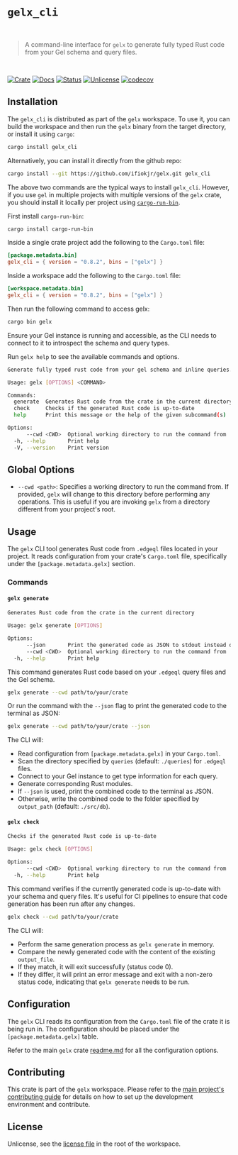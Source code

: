 # `gelx_cli`

<br />

> A command-line interface for `gelx` to generate fully typed Rust code from your Gel schema and query files.

<br />

[![Crate][crate-image]][crate-link] [![Docs][docs-image]][docs-link] [![Status][ci-status-image]][ci-status-link] [![Unlicense][unlicense-image]][unlicense-link] [![codecov][codecov-image]][codecov-link]

## Installation

The `gelx_cli` is distributed as part of the `gelx` workspace. To use it, you can build the workspace and then run the `gelx` binary from the target directory, or install it using `cargo`:

```bash
cargo install gelx_cli
```

Alternatively, you can install it directly from the github repo:

```bash
cargo install --git https://github.com/ifiokjr/gelx.git gelx_cli
```

The above two commands are the typical ways to install `gelx_cli`. However, if you use `gel` in multiple projects with multiple versions of the `gelx` crate, you should install it locally per project using [`cargo-run-bin`](https://crates.io/crates/cargo-run-bin).

First install `cargo-run-bin`:

```bash
cargo install cargo-run-bin
```

Inside a single crate project add the following to the `Cargo.toml` file:

```toml
[package.metadata.bin]
gelx_cli = { version = "0.8.2", bins = ["gelx"] }
```

Inside a workspace add the following to the `Cargo.toml` file:

```toml
[workspace.metadata.bin]
gelx_cli = { version = "0.8.2", bins = ["gelx"] }
```

Then run the following command to access gelx:

```bash
cargo bin gelx
```

Ensure your Gel instance is running and accessible, as the CLI needs to connect to it to introspect the schema and query types.

Run `gelx help` to see the available commands and options.

```bash
Generate fully typed rust code from your gel schema and inline queries.

Usage: gelx [OPTIONS] <COMMAND>

Commands:
  generate  Generates Rust code from the crate in the current directory
  check     Checks if the generated Rust code is up-to-date
  help      Print this message or the help of the given subcommand(s)

Options:
      --cwd <CWD>  Optional working directory to run the command from
  -h, --help       Print help
  -V, --version    Print version
```

## Global Options

- `--cwd <path>`: Specifies a working directory to run the command from. If provided, `gelx` will change to this directory before performing any operations. This is useful if you are invoking `gelx` from a directory different from your project's root.

## Usage

The `gelx` CLI tool generates Rust code from `.edgeql` files located in your project. It reads configuration from your crate\'s `Cargo.toml` file, specifically under the `[package.metadata.gelx]` section.

### Commands

#### `gelx generate`

```bash
Generates Rust code from the crate in the current directory

Usage: gelx generate [OPTIONS]

Options:
      --json       Print the generated code as JSON to stdout instead of writing to a file
      --cwd <CWD>  Optional working directory to run the command from
  -h, --help       Print help
```

This command generates Rust code based on your `.edgeql` query files and the Gel schema.

```bash
gelx generate --cwd path/to/your/crate
```

Or run the command with the `--json` flag to print the generated code to the terminal as JSON:

```bash
gelx generate --cwd path/to/your/crate --json
```

The CLI will:

- Read configuration from `[package.metadata.gelx]` in your `Cargo.toml`.
- Scan the directory specified by `queries` (default: `./queries`) for `.edgeql` files.
- Connect to your Gel instance to get type information for each query.
- Generate corresponding Rust modules.
- If `--json` is used, print the combined code to the terminal as JSON.
- Otherwise, write the combined code to the folder specified by `output_path` (default: `./src/db`).

#### `gelx check`

```bash
Checks if the generated Rust code is up-to-date

Usage: gelx check [OPTIONS]

Options:
      --cwd <CWD>  Optional working directory to run the command from
  -h, --help       Print help
```

This command verifies if the currently generated code is up-to-date with your schema and query files. It\'s useful for CI pipelines to ensure that code generation has been run after any changes.

```bash
gelx check --cwd path/to/your/crate
```

The CLI will:

- Perform the same generation process as `gelx generate` in memory.
- Compare the newly generated code with the content of the existing `output_file`.
- If they match, it will exit successfully (status code 0).
- If they differ, it will print an error message and exit with a non-zero status code, indicating that `gelx generate` needs to be run.

## Configuration

The `gelx` CLI reads its configuration from the `Cargo.toml` file of the crate it is being run in. The configuration should be placed under the `[package.metadata.gelx]` table.

Refer to the main `gelx` crate [readme.md](https://github.com/ifiokjr/gelx/blob/main/readme.md#configuration) for all the configuration options.

## Contributing

This crate is part of the `gelx` workspace. Please refer to the [main project's contributing guide](https://github.com/ifiokjr/gelx/blob/main/CONTRIBUTING.md) for details on how to set up the development environment and contribute.

## License

Unlicense, see the [license file](https://github.com/ifiokjr/gelx/blob/main/LICENSE) in the root of the workspace.

[crate-image]: https://img.shields.io/crates/v/gelx_cli.svg
[crate-link]: https://crates.io/crates/gelx_cli
[docs-image]: https://docs.rs/gelx_cli/badge.svg
[docs-link]: https://docs.rs/gelx_cli/
[ci-status-image]: https://github.com/ifiokjr/gelx/workflows/ci/badge.svg?branch=main
[ci-status-link]: https://github.com/ifiokjr/gelx/actions?query=workflow%3Aci+branch%3Amain
[unlicense-image]: https://img.shields.io/badge/license-Unlicense-blue.svg
[unlicense-link]: https://github.com/ifiokjr/gelx/blob/main/LICENSE
[codecov-image]: https://codecov.io/github/ifiokjr/gelx/graph/badge.svg?token=87K799Q78I
[codecov-link]: https://codecov.io/github/ifiokjr/gelx
